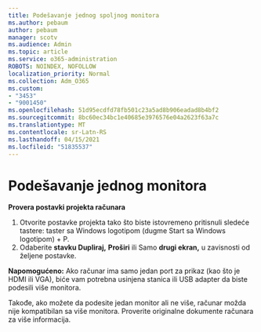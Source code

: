 ```yaml
---
title: Podešavanje jednog spoljnog monitora
ms.author: pebaum
author: pebaum
manager: scotv
ms.audience: Admin
ms.topic: article
ms.service: o365-administration
ROBOTS: NOINDEX, NOFOLLOW
localization_priority: Normal
ms.collection: Adm_O365
ms.custom:
- "3453"
- "9001450"
ms.openlocfilehash: 51d95ecdfd78fb501c23a5ad8b906eadad8b4bf2
ms.sourcegitcommit: 8bc60ec34bc1e40685e3976576e04a2623f63a7c
ms.translationtype: MT
ms.contentlocale: sr-Latn-RS
ms.lasthandoff: 04/15/2021
ms.locfileid: "51835537"
---
```

# <a name="set-up-one-monitor"></a>Podešavanje jednog monitora

**Provera postavki projekta računara**

1. Otvorite postavke projekta tako što biste istovremeno pritisnuli sledeće tastere: taster sa Windows logotipom (dugme Start sa Windows logotipom) + P.
2. Odaberite **stavku Dupliraj,** **Proširi** ili Samo **drugi ekran,** u zavisnosti od željene postavke.

**Napomogućeno:** Ako računar ima samo jedan port za prikaz (kao što je HDMI ili VGA), biće vam potrebna usinjena stanica ili USB adapter da biste podesili više monitora.

Takođe, ako možete da podesite jedan monitor ali ne više, računar možda nije kompatibilan sa više monitora. Proverite originalne dokumente računara za više informacija.